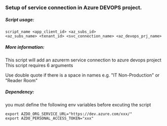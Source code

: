 ### Setup of service connection in Azure DEVOPS project.

##### Script usage:
```
script_name <app_client_id> <az_subs_id>
<az_subs_name> <tenant_id> <svc_connection_name> <az_devops_prj_name>
```
##### More information:
This script will add an azurerm service connection to azure devops project
This script requires 6 arguments

Use double quote if there is a space in names e.g. "IT Non-Production" or "Reader Room"


##### Dependency:
you must define the following env variables before excuting the script
```
export AZDO_ORG_SERVICE_URL="https://dev.azure.com/xxx/"
export AZDO_PERSONAL_ACCESS_TOKEN="xxx"
```
